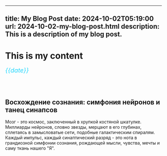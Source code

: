 <!-- content.md -->
---
title: My Blog Post
date: 2024-10-02T05:19:00
url: 2024-10-02-my-blog-post.html
description: This is a description of my blog post.
---

# This is my content
<span style="color: #26d7fe; font-size: 1.25rem; font-style: italic;">{{date}}</span>

<br> <br>

## Восхождение сознания: симфония нейронов и танец синапсов

Мозг - это космос, заключенный в хрупкой костяной шкатулке. Миллиарды нейронов, словно звезды, мерцают в его глубинах, сплетаясь в замысловатые сети, подобные галактическим спиралям. Каждый импульс, каждый синаптический разряд - это нота в грандиозной симфонии сознания, рождающей мысли, чувства, мечты и саму ткань нашего "Я".